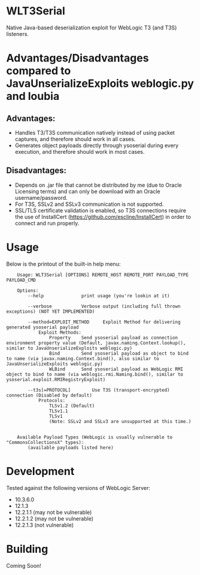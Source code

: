 # WLT3Serial
Native Java-based deserialization exploit for WebLogic T3 (and T3S) listeners.

# Advantages/Disadvantages compared to JavaUnserializeExploits weblogic.py and loubia
## Advantages:
* Handles T3/T3S communication natively instead of using packet captures, and therefore should work in all cases.
* Generates object payloads directly through ysoserial during every execution, and therefore should work in most cases.

## Disadvantages:
* Depends on .jar file that cannot be distributed by me (due to Oracle Licensing terms) and can only be download with an Oracle username/password.
* For T3S, SSLv2 and SSLv3 communication is not supported.
* SSL/TLS certificate validation is enabled, so T3S connections require the use of InstallCert (https://github.com/escline/InstallCert) in order to connect and run properly.

# Usage
Below is the printout of the built-in help menu:

		Usage: WLT3Serial [OPTIONS] REMOTE_HOST REMOTE_PORT PAYLOAD_TYPE PAYLOAD_CMD
	
		Options:
			--help				print usage (you're lookin at it)

			--verbose			Verbose output (including full thrown exceptions) (NOT YET IMPLEMENTED)

			--method=EXPLOIT_METHOD		Exploit Method for delivering generated ysoserial payload
				Exploit Methods:
					Property	Send ysoserial payload as connection environment property value (Default, javax.naming.Context.lookup(), similar to JavaUnserializeExploits weblogic.py)
					Bind		Send ysoserial payload as object to bind to name (via javax.naming.Context.bind(), also similar to JavaUnserializeExploits weblogic.py)
					WLBind		Send ysoserial payload as WebLogic RMI object to bind to name (via weblogic.rmi.Naming.bind(), similar to ysoserial.exploit.RMIRegistryExploit)

			--t3s[=PROTOCOL]		Use T3S (transport-encrypted) connection (Disabled by default)
				Protocols:
					TLSv1.2 (Default)
					TLSv1.1
					TLSv1
					(Note: SSLv2 and SSLv3 are unsupported at this time.)
		
		
		Available Payload Types (WebLogic is usually vulnerable to "CommonsCollectionsX" types):
			(available payloads listed here)

# Development
Tested against the following versions of WebLogic Server:

* 10.3.6.0
* 12.1.3
* 12.2.1.1 (may not be vulnerable)
* 12.2.1.2 (may not be vulnerable)
* 12.2.1.3 (not vulnerable)

# Building
Coming Soon!
